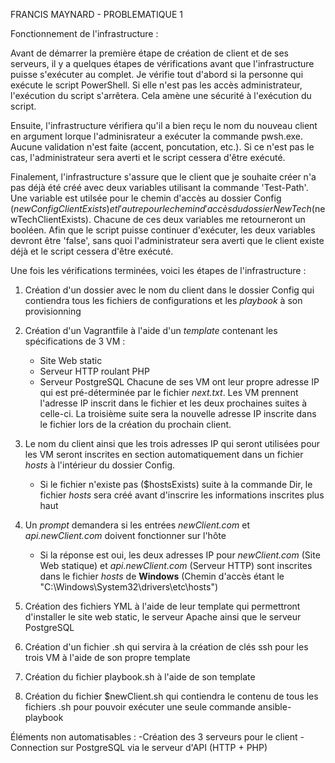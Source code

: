 FRANCIS MAYNARD - PROBLEMATIQUE 1

Fonctionnement de l'infrastructure :

Avant de démarrer la première étape de création de client et de ses serveurs, il y a quelques étapes de vérifications avant que l'infrastructure puisse s'exécuter au complet. 
Je vérifie tout d'abord si la personne qui exécute le script PowerShell. Si elle n'est pas les accès administrateur, l'exécution du script s'arrêtera. Cela amène une sécurité à l'exécution du script.

Ensuite, l'infrastructure vérifiera qu'il a bien reçu le nom du nouveau client en argument lorque l'adminisrateur a exécuter la commande pwsh.exe. Aucune validation n'est faite (accent, poncutation, etc.). Si ce n'est pas le cas, l'administrateur sera averti et le script cessera d'être exécuté.

Finalement, l'infrastructure s'assure que le client que je souhaite créer n'a pas déjà été créé avec deux variables utilisant la commande 'Test-Path'. Une variable est utilsée pour le chemin d'accès au dossier Config ($newConfigClientExists) et l'autre pour le chemin d'accès du dossier NewTech ($newTechClientExists). Chacune de ces deux variables me retourneront un booléen. Afin que le script puisse continuer d'exécuter, les deux variables devront être 'false', sans quoi l'administrateur sera averti que le client existe déjà et le script cessera d'être exécuté.

Une fois les vérifications terminées, voici les étapes de l'infrastructure :

1. Création d'un dossier avec le nom du client dans le dossier Config qui contiendra tous les fichiers de configurations et les *playbook* à son provisionning

2. Création d'un Vagrantfile  à l'aide d'un *template* contenant les spécifications de 3 VM :
    - Site Web static
    - Serveur HTTP roulant PHP
    - Serveur PostgreSQL
Chacune de ses VM ont leur propre adresse IP qui est pré-déterminée par le fichier *next.txt*. Les VM prennent l'adresse IP inscrit dans le fichier et les deux prochaines suites à celle-ci. La troisième suite sera la nouvelle adresse IP inscrite dans le fichier lors de la création du prochain client.
3. Le nom du client ainsi que les trois adresses IP qui seront utilisées pour les VM seront inscrites en section automatiquement dans un fichier *hosts* à l'intérieur du dossier Config.
    - Si le fichier n'existe pas ($hostsExists) suite à la commande Dir, le fichier *hosts* sera créé avant d'inscrire les informations inscrites plus haut

4. Un *prompt* demandera si les entrées *newClient.com* et *api.newClient.com* doivent fonctionner sur l'hôte
    - Si la réponse est oui, les deux adresses IP pour *newClient.com* (Site Web statique) et *api.newClient.com* (Serveur HTTP) sont inscrites dans le fichier *hosts* de __Windows__ (Chemin d'accès étant le "C:\Windows\System32\drivers\etc\hosts")

5. Création des fichiers YML à l'aide de leur template qui permettront d'installer le site web static, le serveur Apache ainsi que le serveur PostgreSQL

6. Création d'un fichier .sh qui servira à la création de clés ssh pour les trois VM à l'aide de son propre template

7. Création du fichier playbook.sh à l'aide de son template

8. Création du fichier $newClient.sh qui contiendra le contenu de tous les fichiers .sh pour pouvoir exécuter une seule commande ansible-playbook

Éléments non automatisables :
-Création des 3 serveurs pour le client
-Connection sur PostgreSQL via le serveur d'API (HTTP + PHP)